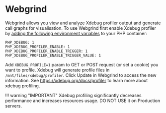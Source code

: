# Webgrind

Webgrind allows you view and analyze Xdebug profiler output and generate call graphs for visualisation. To use Webgrind first enable Xdebug profiler by [adding the following environment variables](https://help.anaxexp.com/stacks/configuration) to your PHP container:

```
PHP_XDEBUG: 1
PHP_XDEBUG_PROFILER_ENABLE: 1
PHP_XDEBUG_PROFILER_ENABLE_TRIGGER: 1
PHP_XDEBUG_PROFILER_ENABLE_TRIGGER_VALUE: 1
```

Add `XDEBUG_PROFILE=1` param to GET or POST request (or set a cookie) you want to profile. Xdebug will generate profile files in `/mnt/files/xdebug/profiler`. Click Update in Webgrind to access the new information. See https://xdebug.org/docs/profiler to learn more about xdebug profiling.

!!! warning "IMPORTANT" 
    Xdebug profiling significantly decreases performance and increases resources usage. DO NOT USE it on Production servers.
